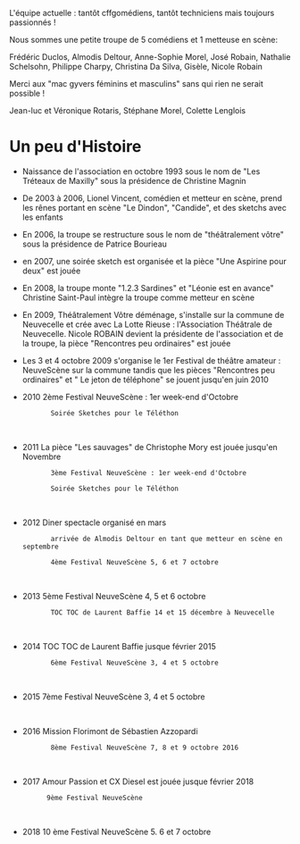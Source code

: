 
L'équipe actuelle : tantôt cffgomédiens, tantôt techniciens mais toujours passionnés !

Nous sommes une petite troupe de 5 comédiens et 1 metteuse en scène:

Frédéric Duclos, Almodis Deltour, Anne-Sophie Morel, José Robain, Nathalie Schelsohn, Philippe Charpy, Christina Da Silva, Gisèle, Nicole Robain

Merci aux "mac gyvers féminins et masculins" sans qui rien ne serait possible !

Jean-luc et Véronique Rotaris, Stéphane Morel, Colette Lenglois

# Un peu d'Histoire

* Naissance de l'association en octobre 1993 sous le nom de "Les Tréteaux de Maxilly" sous la présidence de Christine Magnin

* De 2003 à 2006, Lionel Vincent, comédien et metteur en scène, prend les rênes
portant en scène "Le Dindon", "Candide", et des sketchs avec les enfants

* En 2006, la troupe se restructure sous le nom de "théâtralement vôtre"  sous la présidence de Patrice Bourieau

* en 2007, une soirée sketch est organisée et la pièce "Une Aspirine pour deux" est jouée

* En 2008, la troupe monte "1.2.3 Sardines" et "Léonie est en avance"
Christine Saint-Paul intègre la troupe comme metteur en scène

* En 2009, Théâtralement Vôtre déménage, s'installe sur la commune de Neuvecelle et crée avec La Lotte Rieuse : l'Association Théâtrale de Neuvecelle. Nicole ROBAIN devient la présidente de l'association et de la troupe, la pièce "Rencontres peu ordinaires" est jouée

* Les 3 et 4 octobre 2009 s'organise le 1er Festival de théâtre amateur : NeuveScène sur la commune tandis que les pièces "Rencontres peu ordinaires" et " Le jeton de téléphone" se jouent  jusqu'en juin 2010
 

* 2010 2ème Festival NeuveScène : 1er week-end d'Octobre

             Soirée Sketches pour le Téléthon
 
* 2011 La pièce "Les sauvages" de Christophe Mory est jouée jusqu'en Novembre

             3ème Festival NeuveScène : 1er week-end d'Octobre

             Soirée Sketches pour le Téléthon

 

* 2012 Diner spectacle organisé en mars

             arrivée de Almodis Deltour en tant que metteur en scène en septembre

             4ème Festival NeuveScène 5, 6 et 7 octobre

 

* 2013 5ème Festival NeuveScène 4, 5 et 6 octobre

             TOC TOC de Laurent Baffie 14 et 15 décembre à Neuvecelle

 

* 2014 TOC TOC de Laurent Baffie jusque février 2015

             6ème Festival NeuveScène 3, 4 et 5 octobre

 

* 2015 7ème Festival NeuveScène 3, 4 et 5 octobre

 

* 2016 Mission Florimont de Sébastien Azzopardi

             8ème Festival NeuveScène 7, 8 et 9 octobre 2016

 

* 2017 Amour Passion et CX Diesel est jouée jusque février 2018

            9ème Festival NeuveScène 

 

* 2018 10 ème Festival NeuveScène 5. 6 et 7 octobre
